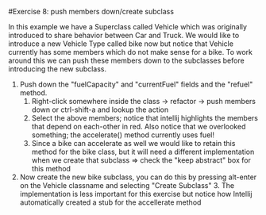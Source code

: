 #Exercise 8: push members down/create subclass

In this example we have a Superclass called Vehicle which was originally introduced to share behavior between Car and Truck.
We would like to introduce a new Vehicle Type called bike now but notice that Vehicle currently has some members which do not make sense for a bike.
To work around this we can push these members down to the subclasses before introducing the new subclass.


1. Push down the "fuelCapacity" and "currentFuel" fields and the "refuel" method. 
   1. Right-click somewhere inside the class -> refactor -> push members down or ctrl-shift-a and lookup the action
   2. Select the above members; notice that intellij highlights the members that depend on each-other in red. Also notice that we overlooked something; the accelerate() method currently uses fuel!
   3. Since a bike can accelerate as well we would like to retain this method for the bike class, but it will need a different implementation when we create that subclass
   => check the "keep abstract" box for this method
2. Now create the new bike subclass, you can do this by pressing alt-enter on the Vehicle classname and selecting "Create Subclass"
   3. The implementation is less important for this exercise but notice how Intellij automatically created a stub for the accellerate method